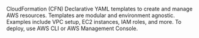 CloudFormation (CFN)
Declarative YAML templates to create and manage AWS resources.
Templates are modular and environment agnostic.
Examples include VPC setup, EC2 instances, IAM roles, and more.
To deploy, use AWS CLI or AWS Management Console.
